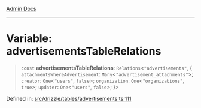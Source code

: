 [Admin Docs](/)

***

# Variable: advertisementsTableRelations

> `const` **advertisementsTableRelations**: `Relations`\<`"advertisements"`, \{ `attachmentsWhereAdvertisement`: `Many`\<`"advertisement_attachments"`\>; `creator`: `One`\<`"users"`, `false`\>; `organization`: `One`\<`"organizations"`, `true`\>; `updater`: `One`\<`"users"`, `false`\>; \}\>

Defined in: [src/drizzle/tables/advertisements.ts:111](https://github.com/NishantSinghhhhh/talawa-api/blob/80d33ad4356836957a519774ac35d2e1e92179d5/src/drizzle/tables/advertisements.ts#L111)
